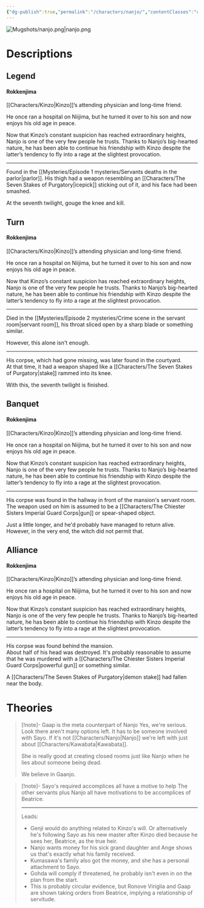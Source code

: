 ```yaml
---
{"dg-publish":true,"permalink":"/characters/nanjo/","contentClasses":"center-headings","tags":["other"]}
---
```



![Mugshots/nanjo.png|nanjo.png](/img/user/Mugshots/nanjo.png)

# Descriptions

## Legend
#### Rokkenjima

[[Characters/Kinzo\|Kinzo]]’s attending physician and long-time friend.

He once ran a hospital on Niijima, but he turned it over to his son and now enjoys his old age in peace.

Now that Kinzo’s constant suspicion has reached extraordinary heights, Nanjo is one of the very few people he trusts. Thanks to Nanjo’s big-hearted nature, he has been able to continue his friendship with Kinzo despite the latter’s tendency to fly into a rage at the slightest provocation.

---
Found in the [[Mysteries/Episode 1 mysteries/Servants deaths in the parlor\|parlor]]. His thigh had a weapon resembling an [[Characters/The Seven Stakes of Purgatory\|icepick]] sticking out of it, and his face had been smashed.

At the seventh twilight, gouge the knee and kill.
## Turn
#### Rokkenjima

[[Characters/Kinzo\|Kinzo]]’s attending physician and long-time friend.

He once ran a hospital on Niijima, but he turned it over to his son and now enjoys his old age in peace.

Now that Kinzo’s constant suspicion has reached extraordinary heights, Nanjo is one of the very few people he trusts. Thanks to Nanjo’s big-hearted nature, he has been able to continue his friendship with Kinzo despite the latter’s tendency to fly into a rage at the slightest provocation.

---
Died in the [[Mysteries/Episode 2 mysteries/Crime scene in the servant room\|servant room]], his throat sliced open by a sharp blade or something similar.  

However, this alone isn't enough.

---
His corpse, which had gone missing, was later found in the courtyard.  
At that time, it had a weapon shaped like a [[Characters/The Seven Stakes of Purgatory\|stake]] rammed into its knee.  

With this, the seventh twilight is finished.
## Banquet
#### Rokkenjima

[[Characters/Kinzo\|Kinzo]]’s attending physician and long-time friend.

He once ran a hospital on Niijima, but he turned it over to his son and now enjoys his old age in peace.

Now that Kinzo’s constant suspicion has reached extraordinary heights, Nanjo is one of the very few people he trusts. Thanks to Nanjo’s big-hearted nature, he has been able to continue his friendship with Kinzo despite the latter’s tendency to fly into a rage at the slightest provocation.

---
His corpse was found in the hallway in front of the mansion's servant room.  
The weapon used on him is assumed to be a [[Characters/The Chiester Sisters Imperial Guard Corps\|gun]] or spear-shaped object.  

Just a little longer, and he'd probably have managed to return alive. However, in the very end, the witch did not permit that.
## Alliance
#### Rokkenjima

[[Characters/Kinzo\|Kinzo]]’s attending physician and long-time friend.

He once ran a hospital on Niijima, but he turned it over to his son and now enjoys his old age in peace.

Now that Kinzo’s constant suspicion has reached extraordinary heights, Nanjo is one of the very few people he trusts. Thanks to Nanjo’s big-hearted nature, he has been able to continue his friendship with Kinzo despite the latter’s tendency to fly into a rage at the slightest provocation.

---
His corpse was found behind the mansion.  
About half of his head was destroyed. It's probably reasonable to assume that he was murdered with a [[Characters/The Chiester Sisters Imperial Guard Corps\|powerful gun]] or something similar.  

A [[Characters/The Seven Stakes of Purgatory\|demon stake]] had fallen near the body.
# Theories


<div class="transclusion internal-embed is-loaded"><div class="markdown-embed">



> [!note]- Gaap is the meta counterpart of Nanjo
> Yes, we're serious.
> Look there aren't many options left. It has to be someone involved with Sayo. If it's not [[Characters/Nanjo\|Nanjo]] we're left with just about [[Characters/Kawabata\|Kawabata]].
>
>She is really good at creating closed rooms just like Nanjo when he lies about someone being dead.
>
>We believe in Gaanjo.

</div></div>



<div class="transclusion internal-embed is-loaded"><div class="markdown-embed">



> [!note]- Sayo's required accomplices all have a motive to help
> The other servants plus Nanjo all have motivations to be accomplices of Beatrice.
> 
> ---
> Leads:
> - Genji would do anything related to Kinzo's will. Or alternatively he's following Sayo as his new master after Kinzo died because he sees her, Beatrice, as the true heir.
> - Nanjo wants money for his sick grand daughter and Ange shows us that's exactly what his family received.
> - Kumasawa's family also got the money, and she has a personal attachment to Sayo.
> - Gohda will comply if threatened, he probably isn't even in on the plan from the start.
> - This is probably circular evidence, but Ronove Viriglia and Gaap are shown taking orders from Beatrice, implying a relationship of servitude.

</div></div>
